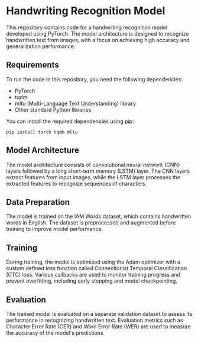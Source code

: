 # Handwriting Recognition Model

This repository contains code for a handwriting recognition model developed using PyTorch. The model architecture is designed to recognize handwritten text from images, with a focus on achieving high accuracy and generalization performance.

## Requirements

To run the code in this repository, you need the following dependencies:

- PyTorch
- tqdm
- mltu (Multi-Language Text Understanding) library
- Other standard Python libraries

You can install the required dependencies using pip:

```
pip install torch tqdm mltu
```

## Model Architecture

The model architecture consists of convolutional neural network (CNN) layers followed by a long short-term memory (LSTM) layer. The CNN layers extract features from input images, while the LSTM layer processes the extracted features to recognize sequences of characters.

## Data Preparation

The model is trained on the IAM Words dataset, which contains handwritten words in English. The dataset is preprocessed and augmented before training to improve model performance.

## Training

During training, the model is optimized using the Adam optimizer with a custom defined loss function called Connectionist Temporal Classification (CTC) loss. Various callbacks are used to monitor training progress and prevent overfitting, including early stopping and model checkpointing.

## Evaluation

The trained model is evaluated on a separate validation dataset to assess its performance in recognizing handwritten text. Evaluation metrics such as Character Error Rate (CER) and Word Error Rate (WER) are used to measure the accuracy of the model's predictions.

